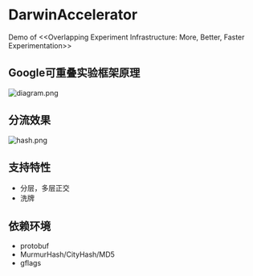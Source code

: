 # DarwinAccelerator
Demo of <<Overlapping Experiment Infrastructure: More, Better, Faster Experimentation>>

## Google可重叠实验框架原理
![diagram.png](https://github.com/lambdaji/DarwinAccelerator/raw/master/uploads/diagram.png)

## 分流效果
![hash.png](https://github.com/lambdaji/DarwinAccelerator/raw/master/uploads/hash.png)

## 支持特性
 - 分层，多层正交
 - 洗牌

## 依赖环境
 - protobuf
 - MurmurHash/CityHash/MD5
 - gflags
